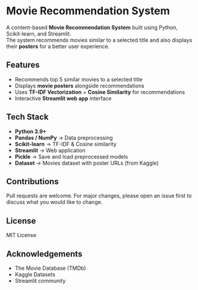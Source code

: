 # Movie Recommendation System

A content-based **Movie Recommendation System** built using Python, Scikit-learn, and Streamlit.  
The system recommends movies similar to a selected title and also displays their **posters** for a better user experience.

## Features
- Recommends top 5 similar movies to a selected title  
- Displays **movie posters** alongside recommendations  
- Uses **TF-IDF Vectorization** + **Cosine Similarity** for recommendations  
- Interactive **Streamlit web app** interface  

## Tech Stack
- **Python 3.9+**
- **Pandas / NumPy** → Data preprocessing
- **Scikit-learn** → TF-IDF & Cosine similarity
- **Streamlit** → Web application
- **Pickle** → Save and load preprocessed models
- **Dataset** → Movies dataset with poster URLs (from Kaggle)

## Contributions
Pull requests are welcome. For major changes, please open an issue first
to discuss what you would like to change.

## License

MIT License  

## Acknowledgements
- The Movie Database (TMDb)
- Kaggle Datasets
- Streamlit community

